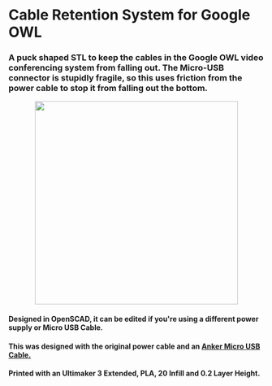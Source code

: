 # Cable Retention System for Google OWL

### A puck shaped STL to keep the cables in the Google OWL video conferencing system from falling out. The Micro-USB connector is stupidly fragile, so this uses friction from the power cable to stop it from falling out the bottom.

<p align="center">
<img src="https://github.com/pfglobal/public/blob/master/physical/owl/images/owl_irl.png?raw=true" height="400" />
</p>

#### Designed in OpenSCAD, it can be edited if you're using a different power supply or Micro USB Cable.

#### This was designed with the original power cable and an [Anker Micro USB Cable.](https://www.amazon.co.uk/Anker-2-Pack-PowerLine-Micro-USB-black/dp/B01MUJOA5E/)

#### Printed with an Ultimaker 3 Extended, PLA, 20 Infill and 0.2 Layer Height.